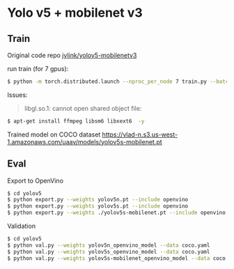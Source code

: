 # Yolo v5 + mobilenet v3

## Train

Original code repo [jylink/yolov5-mobilenetv3](https://github.com/jylink/yolov5-mobilenetv3)

run train (for 7 gpus):
```sh
$ python -m torch.distributed.launch --nproc_per_node 7 train.py --batch-size 56 --data coco.yaml --weights  --cfg ./models/yolov5s-mobilenetv3.yaml
```

Issues:

> libgl.so.1: cannot open shared object file:

```sh
$ apt-get install ffmpeg libsm6 libxext6  -y
```

Trained model on COCO dataset https://vlad-n.s3.us-west-1.amazonaws.com/uaav/models/yolov5s-mobilenet.pt

## Eval

Export to OpenVino
```sh
$ cd yolov5
$ python export.py --weights yolov5n.pt --include openvino
$ python export.py --weights yolov5s.pt --include openvino
$ python export.py --weights ./yolov5s-mobilenet.pt --include openvino
```


Validation
```sh
$ cd yolov5
$ python val.py --weights yolov5n_openvino_model --data coco.yaml
$ python val.py --weights yolov5s_openvino_model --data coco.yaml
$ python val.py --weights yolov5s-mobilenet_openvino_model --data coco.yaml
```

